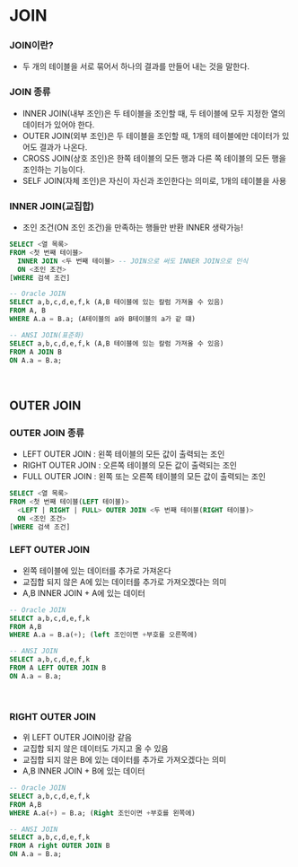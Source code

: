 # JOIN

### JOIN이란?
- 두 개의 테이블을 서로 묶어서 하나의 결과를 만들어 내는 것을 말한다.

### JOIN 종류
- INNER JOIN(내부 조인)은 두 테이블을 조인할 때, 두 테이블에 모두 지정한 열의 데이터가 있어야 한다.
- OUTER JOIN(외부 조인)은 두 테이블을 조인할 때, 1개의 테이블에만 데이터가 있어도 결과가 나온다.
- CROSS JOIN(상호 조인)은 한쪽 테이블의 모든 행과 다른 쪽 테이블의 모든 행을 조인하는 기능이다.
- SELF JOIN(자체 조인)은 자신이 자신과 조인한다는 의미로, 1개의 테이블을 사용

### INNER JOIN(교집합)
- 조인 조건(ON 조인 조건)을 만족하는 행들만 반환 INNER 생략가능!

```SQL
SELECT <열 목록>
FROM <첫 번째 테이블>
  INNER JOIN <두 번째 테이블> -- JOIN으로 써도 INNER JOIN으로 인식
  ON <조인 조건>
[WHERE 검색 조건]
```

```SQL
-- Oracle JOIN
SELECT a,b,c,d,e,f,k (A,B 테이블에 있는 칼럼 가져올 수 있음)
FROM A, B
WHERE A.a = B.a; (A테이블의 a와 B테이블의 a가 같 떄)
```

```SQL
-- ANSI JOIN(표준화)
SELECT a,b,c,d,e,f,k (A,B 테이블에 있는 칼럼 가져올 수 있음)
FROM A JOIN B
ON A.a = B.a;
```
<br>

## OUTER JOIN 

### OUTER JOIN 종류
- LEFT OUTER JOIN : 왼쪽 테이블의 모든 값이 출력되는 조인 
- RIGHT OUTER JOIN : 오른쪽 테이블의 모든 값이 출력되는 조인
- FULL OUTER JOIN : 왼쪽 또는 오른쪽 테이블의 모든 값이 출력되는 조인

```SQL
SELECT <열 목록>
FROM <첫 번째 테이블(LEFT 테이블)>
  <LEFT | RIGHT | FULL> OUTER JOIN <두 번째 테이블(RIGHT 테이블)>
  ON <조인 조건>
[WHERE 검색 조건]
```


### LEFT OUTER JOIN
- 왼쪽 테이블에 있는 데이터를 추가로 가져온다
- 교집합 되지 않은 A에 있는 데이터를 추가로 가져오겠다는 의미
- A,B INNER JOIN + A에 있는 데이터

```SQL
-- Oracle JOIN
SELECT a,b,c,d,e,f,k
FROM A,B
WHERE A.a = B.a(+); (left 조인이면 +부호를 오른쪽에)
```

```SQL
-- ANSI JOIN
SELECT a,b,c,d,e,f,k
FROM A LEFT OUTER JOIN B
ON A.a = B.a; 
```
<br>

### RIGHT OUTER JOIN 
- 위 LEFT OUTER JOIN이랑 같음
- 교집합 되지 않은 데이터도 가지고 올 수 있음
- 교집합 되지 않은 B에 있는 데이터를 추가로 가져오겠다는 의미 
- A,B INNER JOIN + B에 있는 데이터
  
```SQL
-- Oracle JOIN
SELECT a,b,c,d,e,f,k
FROM A,B
WHERE A.a(+) = B.a; (Right 조인이면 +부호를 왼쪽에)
```

```SQL
-- ANSI JOIN
SELECT a,b,c,d,e,f,k
FROM A right OUTER JOIN B
ON A.a = B.a; 
```
